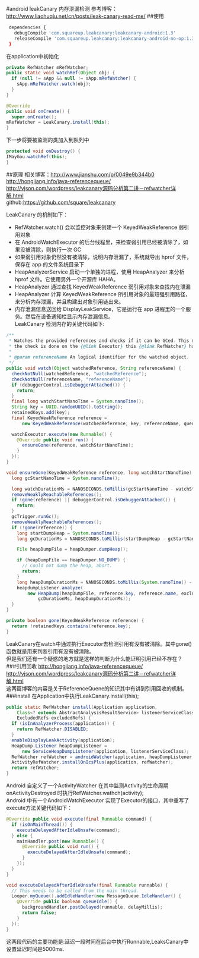 #android leakCanary 内存泄漏检测
参考博客：http://www.liaohuqiu.net/cn/posts/leak-canary-read-me/
##使用
```bash
 dependencies {
   debugCompile 'com.squareup.leakcanary:leakcanary-android:1.3'
   releaseCompile 'com.squareup.leakcanary:leakcanary-android-no-op:1.3'
 }
```
在application中初始化
```java
private RefWatcher mRefWatcher;
public static void watchRef(Object obj) {
  if (null != sApp && null != sApp.mRefWatcher) {
    sApp.mRefWatcher.watch(obj);
  }
}

@Override
public void onCreate() {
  super.onCreate();
mRefWatcher = LeakCanary.install(this);
}
```
下一步将要被监测的类加入到队列中
```java
protected void onDestroy() {
IMayGou.watchRef(this);
}
```
##原理
相关博客：http://www.jianshu.com/p/0049e9b344b0<br>
http://hongjiang.info/java-referencequeue/<br>
http://vjson.com/wordpress/leakcanary源码分析第二讲－refwatcher详解.html<br>
github:https://github.com/square/leakcanary<br>

LeakCanary 的机制如下：<br>

- RefWatcher.watch() 会以监控对象来创建一个 KeyedWeakReference 弱引用对象<br>
- 在 AndroidWatchExecutor 的后台线程里，来检查弱引用已经被清除了，如果没被清除，则执行一次 GC<br>
- 如果弱引用对象仍然没有被清除，说明内存泄漏了，系统就导出 hprof 文件，保存在 app 的文件系统目录下<br>
- HeapAnalyzerService 启动一个单独的进程，使用 HeapAnalyzer 来分析 hprof 文件。它使用另外一个开源库 HAHA。<br>
- HeapAnalyzer 通过查找 KeyedWeakReference 弱引用对象来查找内在泄漏<br>
- HeapAnalyzer 计算 KeyedWeakReference 所引用对象的最短强引用路径，来分析内存泄漏，并且构建出对象引用链出来。<br>
- 内存泄漏信息送回给 DisplayLeakService，它是运行在 app 进程里的一个服务。然后在设备通知栏显示内存泄漏信息。<br>
LeakCanary 检测内存的关键代码如下:<br>
```java
/**
 * Watches the provided references and checks if it can be GCed. This method is non blocking,
 * the check is done on the {@link Executor} this {@link RefWatcher} has been constructed with.
 *
 * @param referenceName An logical identifier for the watched object.
 */
public void watch(Object watchedReference, String referenceName) {
  checkNotNull(watchedReference, "watchedReference");
  checkNotNull(referenceName, "referenceName");
  if (debuggerControl.isDebuggerAttached()) {
    return;
  }
  final long watchStartNanoTime = System.nanoTime();
  String key = UUID.randomUUID().toString();
  retainedKeys.add(key);
  final KeyedWeakReference reference =
      new KeyedWeakReference(watchedReference, key, referenceName, queue);

  watchExecutor.execute(new Runnable() {
    @Override public void run() {
      ensureGone(reference, watchStartNanoTime);
    }
  });
}

void ensureGone(KeyedWeakReference reference, long watchStartNanoTime) {
  long gcStartNanoTime = System.nanoTime();

  long watchDurationMs = NANOSECONDS.toMillis(gcStartNanoTime - watchStartNanoTime);
  removeWeaklyReachableReferences();
  if (gone(reference) || debuggerControl.isDebuggerAttached()) {
    return;
  }
  gcTrigger.runGc();
  removeWeaklyReachableReferences();
  if (!gone(reference)) {
    long startDumpHeap = System.nanoTime();
    long gcDurationMs = NANOSECONDS.toMillis(startDumpHeap - gcStartNanoTime);

    File heapDumpFile = heapDumper.dumpHeap();

    if (heapDumpFile == HeapDumper.NO_DUMP) {
      // Could not dump the heap, abort.
      return;
    }
    long heapDumpDurationMs = NANOSECONDS.toMillis(System.nanoTime() - startDumpHeap);
    heapdumpListener.analyze(
        new HeapDump(heapDumpFile, reference.key, reference.name, excludedRefs, watchDurationMs,
            gcDurationMs, heapDumpDurationMs));
  }
}

private boolean gone(KeyedWeakReference reference) {
  return !retainedKeys.contains(reference.key);
}
```
LeakCanary在watch中通过执行Executor去检测引用有没有被清除。其中gone()函数就是用来判断引用有没有被清除。<br>
但是我们还有一个疑惑的地方就是这样的判断为什么能证明引用已经不存在？<br>
###引用回收
http://hongjiang.info/java-referencequeue/<br>
http://vjson.com/wordpress/leakcanary源码分析第二讲－refwatcher详解.html<br>
这两篇博客的内容是关于ReferenceQuene的知识其中有讲到引用回收的机制。<br>
###install
在Application中执行LeakCanary.install(this);<br>
```java
public static RefWatcher install(Application application,
    Class<? extends AbstractAnalysisResultService> listenerServiceClass,
    ExcludedRefs excludedRefs) {
  if (isInAnalyzerProcess(application)) {
    return RefWatcher.DISABLED;
  }
  enableDisplayLeakActivity(application);
  HeapDump.Listener heapDumpListener =
      new ServiceHeapDumpListener(application, listenerServiceClass);
  RefWatcher refWatcher = androidWatcher(application, heapDumpListener, excludedRefs);
  ActivityRefWatcher.installOnIcsPlus(application, refWatcher);
  return refWatcher;
}
```

Android 自定义了一个ActivityWatcher 在其中监测Activity的生命周期onActivityDestroyed 时执行RefWatcher.wathch(activity);<br>
Android 中有一个AndroidWatchExecutor 实现了Executor的接口，其中重写了execute方法关键代码如下：<br>
```java
@Override public void execute(final Runnable command) {
  if (isOnMainThread()) {
    executeDelayedAfterIdleUnsafe(command);
  } else {
    mainHandler.post(new Runnable() {
      @Override public void run() {
        executeDelayedAfterIdleUnsafe(command);
      }
    });
  }
}

void executeDelayedAfterIdleUnsafe(final Runnable runnable) {
  // This needs to be called from the main thread.
  Looper.myQueue().addIdleHandler(new MessageQueue.IdleHandler() {
    @Override public boolean queueIdle() {
      backgroundHandler.postDelayed(runnable, delayMillis);
      return false;
    }
  });
}
```
这两段代码的主要功能是:延迟一段时间在后台中执行Runnable,LeaksCanary中设置延迟时间是5000ms.



